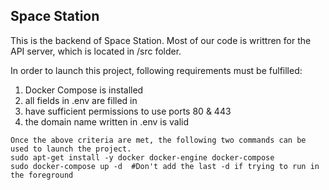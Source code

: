 ## Space Station

This is the backend of Space Station.
Most of our code is writtren for the API server, which is located in /src folder.

In order to launch this project, following requirements must be fulfilled:
1. Docker Compose is installed
2. all fields in .env are filled in
3. have sufficient permissions to use ports 80 & 443 
4. the domain name written in .env is valid

```
Once the above criteria are met, the following two commands can be used to launch the project.
sudo apt-get install -y docker docker-engine docker-compose
sudo docker-compose up -d  #Don't add the last -d if trying to run in the foreground
```
